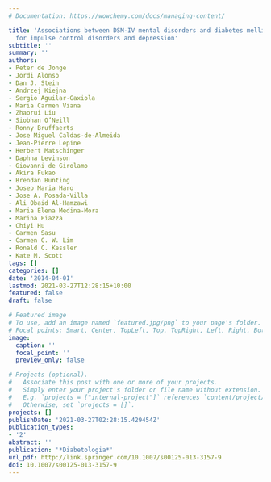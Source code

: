 ```yaml
---
# Documentation: https://wowchemy.com/docs/managing-content/

title: 'Associations between DSM-IV mental disorders and diabetes mellitus: a role
  for impulse control disorders and depression'
subtitle: ''
summary: ''
authors:
- Peter de Jonge
- Jordi Alonso
- Dan J. Stein
- Andrzej Kiejna
- Sergio Aguilar-Gaxiola
- Maria Carmen Viana
- Zhaorui Liu
- Siobhan O’Neill
- Ronny Bruffaerts
- Jose Miguel Caldas-de-Almeida
- Jean-Pierre Lepine
- Herbert Matschinger
- Daphna Levinson
- Giovanni de Girolamo
- Akira Fukao
- Brendan Bunting
- Josep Maria Haro
- Jose A. Posada-Villa
- Ali Obaid Al-Hamzawi
- Maria Elena Medina-Mora
- Marina Piazza
- Chiyi Hu
- Carmen Sasu
- Carmen C. W. Lim
- Ronald C. Kessler
- Kate M. Scott
tags: []
categories: []
date: '2014-04-01'
lastmod: 2021-03-27T12:28:15+10:00
featured: false
draft: false

# Featured image
# To use, add an image named `featured.jpg/png` to your page's folder.
# Focal points: Smart, Center, TopLeft, Top, TopRight, Left, Right, BottomLeft, Bottom, BottomRight.
image:
  caption: ''
  focal_point: ''
  preview_only: false

# Projects (optional).
#   Associate this post with one or more of your projects.
#   Simply enter your project's folder or file name without extension.
#   E.g. `projects = ["internal-project"]` references `content/project/deep-learning/index.md`.
#   Otherwise, set `projects = []`.
projects: []
publishDate: '2021-03-27T02:28:15.429454Z'
publication_types:
- '2'
abstract: ''
publication: '*Diabetologia*'
url_pdf: http://link.springer.com/10.1007/s00125-013-3157-9
doi: 10.1007/s00125-013-3157-9
---
```

